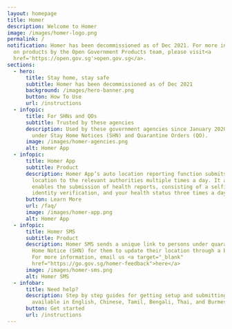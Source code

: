 ```yaml
---
layout: homepage
title: Homer
description: Welcome to Homer
image: /images/homer-logo.png
permalink: /
notification: Homer has been decommissioned as of Dec 2021. For more information
  on products by the Open Government Products team, please visit<a
  href='https://open.gov.sg'>open.gov.sg</a>.
sections:
  - hero:
      title: Stay home, stay safe
      subtitle: Homer has been decommissioned as of Dec 2021
      background: /images/hero-banner.png
      button: How To Use
      url: /instructions
  - infopic:
      title: For SHNs and QOs
      subtitle: Trusted by these agencies
      description: Used by these government agencies since January 2020 for persons
        under Stay Home Notices (SHN) and Quarantine Orders (QO).
      image: /images/homer-agencies.png
      alt: Homer App
  - infopic:
      title: Homer App
      subtitle: Product
      description: Homer App’s auto location reporting function submits your current
        location to the relevant authorities multiple times a day. It also
        enables the submission of health reports, consisting of a selfie for
        identity verification, and your health status three times a day.
      button: Learn More
      url: /faq/
      image: /images/homer-app.png
      alt: Homer App
  - infopic:
      title: Homer SMS
      subtitle: Product
      description: Homer SMS sends a unique link to persons under quarantine or Stay
        Home Notice (SHN) for them to update their location through a browser.
        For more information, email us <a target="_blank"
        href="https://go.gov.sg/homer-feedback">here</a>
      image: /images/homer-sms.png
      alt: Homer SMS
  - infobar:
      title: Need help?
      description: Step by step guides for getting setup and submitting reports
        available in English, Chinese, Tamil, Bengali, Thai, and Burmese
      button: Get started
      url: /instructions
---
```

